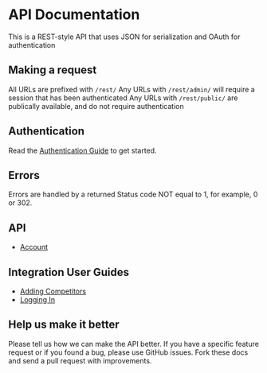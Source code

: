 API Documentation
===

This is a REST-style API that uses JSON for serialization and OAuth for authentication

Making a request
----------------

All URLs are prefixed with `/rest/`
Any URLs with `/rest/admin/` will require a session that has been authenticated
Any URLs with `/rest/public/` are publically available, and do not require authentication

Authentication
--------------

Read the [Authentication Guide](https://github.com/CobiaSystems/api/wiki/Authentication-Guide) to get started.

Errors
------

Errors are handled by a returned Status code NOT equal to 1, for example, 0 or 302. 

API
-----------------------

* [Account](https://github.com/CobiaSystems/api/wiki/Account)


Integration User Guides
-----------------

* [Adding Competitors](https://github.com/CobiaSystems/api/wiki/Adding-Competitors)
* [Logging In](https://github.com/CobiaSystems/api/wiki/Logging-In)

Help us make it better
----------------------

Please tell us how we can make the API better. If you have a specific feature request or if you found a bug, please use GitHub issues. Fork these docs and send a pull request with improvements.
